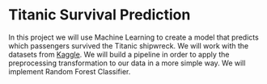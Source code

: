 # Titanic Survival Prediction

In this project we will use Machine Learning to create a model that predicts which passengers survived the Titanic shipwreck.
We will work with the datasets from [Kaggle](https://www.kaggle.com/competitions/titanic/data).
We will build a pipeline in order to apply the preprocessing transformation to our data in a more simple way.
We will implement Random Forest Classifier.
